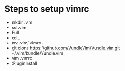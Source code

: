# Steps to setup vimrc #

* mkdir .vim
* cd .vim
* Pull
* cd ..
* mv .vim/.vimrc .
* git clone https://github.com/VundleVim/Vundle.vim.git ~/.vim/bundle/Vundle.vim
* vim .vimrc
* :PluginInstall